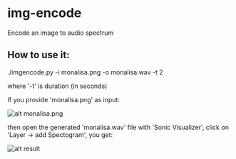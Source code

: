 img-encode
==========

Encode an image to audio spectrum

## How to use it:

./imgencode.py -i monalisa.png -o monalisa.wav -t 2

where '-t' is duration (in seconds)

If you provide 'monalisa.png' as input:

![alt monalisa.png](https://github.com/alexadam/img-encode/blob/master/monalisa.png?raw=true "monalisa.png")

then open the generated 'monalisa.wav' file with 'Sonic Visualizer', click on 'Layer -> add Spectogram', you get:

![alt result](https://github.com/alexadam/img-encode/blob/master/result.png?raw=true "result.png")
